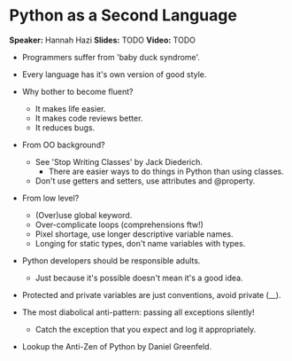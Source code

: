 # Python as a Second Language

**Speaker:** Hannah Hazi
**Slides:** TODO
**Video:** TODO

- Programmers suffer from 'baby duck syndrome'.
- Every language has it's own version of good style.

- Why bother to become fluent?
  - It makes life easier.
  - It makes code reviews better.
  - It reduces bugs.

- From OO background?
  - See 'Stop Writing Classes' by Jack Diederich.
    - There are easier ways to do things in Python than using classes.
  - Don't use getters and setters, use attributes and @property.

- From low level?
  - (Over)use global keyword.
  - Over-complicate loops (comprehensions ftw!)
  - Pixel shortage, use longer descriptive variable names.
  - Longing for static types, don't name variables with types.

- Python developers should be responsible adults.
  - Just because it's possible doesn't mean it's a good idea.
  
- Protected and private variables are just conventions, avoid private (__).

- The most diabolical anti-pattern: passing all exceptions silently!
  - Catch the exception that you expect and log it appropriately.

- Lookup the Anti-Zen of Python by Daniel Greenfeld.
